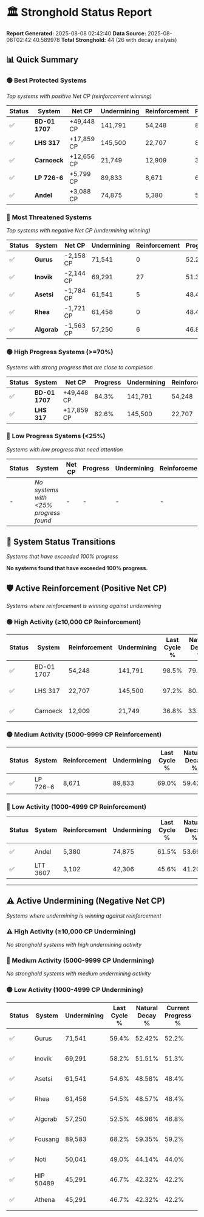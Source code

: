 # 🏛️ Stronghold Status Report

**Report Generated:** 2025-08-08 02:42:40
**Data Source:** 2025-08-08T02:42:40.589978
**Total Stronghold:** 44 (26 with decay analysis)

## 📊 Quick Summary

### 🟢 **Best Protected Systems**
*Top systems with positive Net CP (reinforcement winning)*

| Status | System | Net CP | Undermining | Reinforcement | Progress |
|--------|--------|--------|-------------|---------------|----------|
| ✅ | **BD-01 1707** | +49,448 CP | 141,791 | 54,248 | 84.3% |
| ✅ | **LHS 317** | +17,859 CP | 145,500 | 22,707 | 82.6% |
| ✅ | **Carnoeck** | +12,656 CP | 21,749 | 12,909 | 34.6% |
| ✅ | **LP 726-6** | +5,799 CP | 89,833 | 8,671 | 60.0% |
| ✅ | **Andel** | +3,088 CP | 74,875 | 5,380 | 54.0% |

### 🔴 **Most Threatened Systems**
*Top systems with negative Net CP (undermining winning)*

| Status | System | Net CP | Undermining | Reinforcement | Progress |
|--------|--------|--------|-------------|---------------|----------|
| ✅ | **Gurus** | -2,158 CP | 71,541 | 0 | 52.2% |
| ✅ | **Inovik** | -2,144 CP | 69,291 | 27 | 51.3% |
| ✅ | **Asetsi** | -1,784 CP | 61,541 | 5 | 48.4% |
| ✅ | **Rhea** | -1,721 CP | 61,458 | 0 | 48.4% |
| ✅ | **Algorab** | -1,563 CP | 57,250 | 6 | 46.8% |

### 🟢 **High Progress Systems (>=70%)**
*Systems with strong progress that are close to completion*

| Status | System | Net CP | Progress | Undermining | Reinforcement |
|--------|--------|--------|----------|-------------|---------------|
| ✅ | **BD-01 1707** | +49,448 CP | 84.3% | 141,791 | 54,248 |
| ✅ | **LHS 317** | +17,859 CP | 82.6% | 145,500 | 22,707 |

### 🔴 **Low Progress Systems (<25%)**
*Systems with low progress that need attention*

| Status | System | Net CP | Progress | Undermining | Reinforcement |
|--------|--------|--------|----------|-------------|---------------|
| - | *No systems with <25% progress found* | - | - | - | - |
## 🔄 System Status Transitions
*Systems that have exceeded 100% progress*

**No systems found that have exceeded 100% progress.**

## 🛡️ Active Reinforcement (Positive Net CP)
*Systems where reinforcement is winning against undermining*

### 🟢 High Activity (≥10,000 CP Reinforcement)

| Status | System | Reinforcement | Undermining | Last Cycle % | Natural Decay % | Current Progress % | Current CP | Net CP | Activity |
|--------|--------|---------------|-------------|--------------|-----------------|-------------------|------------|--------|----------|
| ✅ | BD-01 1707 | 54,248 | 141,791 | 98.5% | 79.36% | 84.3% | 843,000 | +49,448 | 🟢 High Reinforcement |
| ✅ | LHS 317 | 22,707 | 145,500 | 97.2% | 80.81% | 82.6% | 826,000 | +17,859 | 🟢 High Reinforcement |
| ✅ | Carnoeck | 12,909 | 21,749 | 36.8% | 33.33% | 34.6% | 346,000 | +12,656 | 🟢 High Reinforcement |

### 🟡 Medium Activity (5000-9999 CP Reinforcement)

| Status | System | Reinforcement | Undermining | Last Cycle % | Natural Decay % | Current Progress % | Current CP | Net CP | Activity |
|--------|--------|---------------|-------------|--------------|-----------------|-------------------|------------|--------|----------|
| ✅ | LP 726-6 | 8,671 | 89,833 | 69.0% | 59.42% | 60.0% | 600,000 | +5,799 | 🟡 Medium Reinforcement |

### 🔴 Low Activity (1000-4999 CP Reinforcement)

| Status | System | Reinforcement | Undermining | Last Cycle % | Natural Decay % | Current Progress % | Current CP | Net CP | Activity |
|--------|--------|---------------|-------------|--------------|-----------------|-------------------|------------|--------|----------|
| ✅ | Andel | 5,380 | 74,875 | 61.5% | 53.69% | 54.0% | 540,000 | +3,088 | 🔵 Low Reinforcement |
| ✅ | LTT 3607 | 3,102 | 42,306 | 45.6% | 41.20% | 41.4% | 414,000 | +2,025 | 🔵 Low Reinforcement |


---

## ⚠️ Active Undermining (Negative Net CP)
*Systems where undermining is winning against reinforcement*

### ⚠️ High Activity (≥10,000 CP Undermining)

*No stronghold systems with high undermining activity*

### 🔶 Medium Activity (5000-9999 CP Undermining)

*No stronghold systems with medium undermining activity*

### 🟡 Low Activity (1000-4999 CP Undermining)

| Status | System | Undermining | Last Cycle % | Natural Decay % | Current Progress % | Reinforcement | Current CP | Net CP | Activity |
|--------|--------|-------------|--------------|-----------------|-------------------|---------------|------------|--------|----------|
| ✅ | Gurus | 71,541 | 59.4% | 52.42% | 52.2% | 0 | 522,000 | -2,158 | 🟡 Low Undermining |
| ✅ | Inovik | 69,291 | 58.2% | 51.51% | 51.3% | 27 | 513,000 | -2,144 | 🟡 Low Undermining |
| ✅ | Asetsi | 61,541 | 54.6% | 48.58% | 48.4% | 5 | 484,000 | -1,784 | 🟡 Low Undermining |
| ✅ | Rhea | 61,458 | 54.5% | 48.57% | 48.4% | 0 | 484,000 | -1,721 | 🟡 Low Undermining |
| ✅ | Algorab | 57,250 | 52.5% | 46.96% | 46.8% | 6 | 468,000 | -1,563 | 🟡 Low Undermining |
| ✅ | Fousang | 89,583 | 68.2% | 59.35% | 59.2% | 1,326 | 592,000 | -1,478 | 🟡 Low Undermining |
| ✅ | Noti | 50,041 | 49.0% | 44.14% | 44.0% | 10 | 440,000 | -1,414 | 🟡 Low Undermining |
| ✅ | HIP 50489 | 45,291 | 46.7% | 42.32% | 42.2% | 0 | 422,000 | -1,236 | 🟡 Low Undermining |
| ✅ | Athena | 45,291 | 46.7% | 42.32% | 42.2% | 1 | 422,000 | -1,235 | 🟡 Low Undermining |
